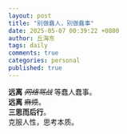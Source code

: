 ```yaml
---
layout: post
title: "别做蠢人，别做蠢事"
date: 2025-05-07 00:39:22 +0800
author: 丘海东 
tags: daily
comments: true
categories: personal
published: true
---
```

**远离** ~~*网络骂战*~~ 等蠢人蠢事。  
**远离** ~~麻烦~~。  
**三思而后行**。  
克服人性，思考本质。
